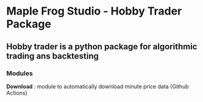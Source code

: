 # Maple Frog Studio - Hobby Trader Package 

## Hobby trader is a python package for algorithmic trading ans backtesting  

### Modules 
  
**Download** : module to automatically download minute price data (Github Actions)  


